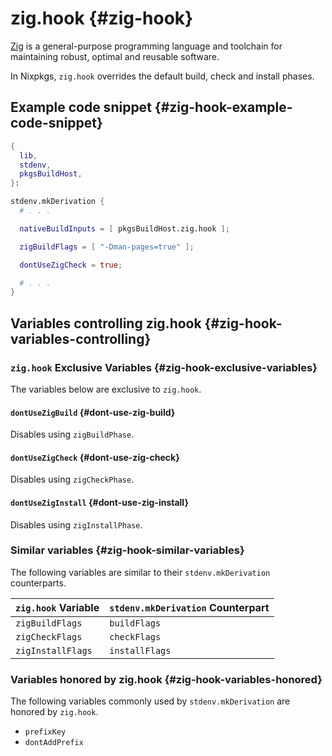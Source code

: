 # zig.hook {#zig-hook}

[Zig](https://ziglang.org/) is a general-purpose programming language and toolchain for maintaining robust, optimal and reusable software.

In Nixpkgs, `zig.hook` overrides the default build, check and install phases.

## Example code snippet {#zig-hook-example-code-snippet}

```nix
{
  lib,
  stdenv,
  pkgsBuildHost,
}:

stdenv.mkDerivation {
  # . . .

  nativeBuildInputs = [ pkgsBuildHost.zig.hook ];

  zigBuildFlags = [ "-Dman-pages=true" ];

  dontUseZigCheck = true;

  # . . .
}
```

## Variables controlling zig.hook {#zig-hook-variables-controlling}

### `zig.hook` Exclusive Variables {#zig-hook-exclusive-variables}

The variables below are exclusive to `zig.hook`.

#### `dontUseZigBuild` {#dont-use-zig-build}

Disables using `zigBuildPhase`.

#### `dontUseZigCheck` {#dont-use-zig-check}

Disables using `zigCheckPhase`.

#### `dontUseZigInstall` {#dont-use-zig-install}

Disables using `zigInstallPhase`.

### Similar variables {#zig-hook-similar-variables}

The following variables are similar to their `stdenv.mkDerivation` counterparts.

| `zig.hook` Variable | `stdenv.mkDerivation` Counterpart |
|---------------------|-----------------------------------|
| `zigBuildFlags`     | `buildFlags`                      |
| `zigCheckFlags`     | `checkFlags`                      |
| `zigInstallFlags`   | `installFlags`                    |

### Variables honored by zig.hook {#zig-hook-variables-honored}

The following variables commonly used by `stdenv.mkDerivation` are honored by `zig.hook`.

- `prefixKey`
- `dontAddPrefix`
